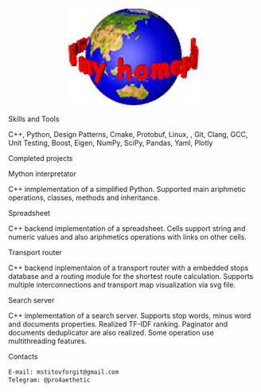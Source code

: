 <div align="center">
    <img src="assets/welcome.gif" style="margin: auto"/>
</div>

Skills and Tools

C++, Python, Design Patterns, Cmake, Protobuf, Linux, , Git, Clang, GCC, Unit Testing, Boost, Eigen, NumPy, SciPy, Pandas, Yaml, Plotly

Completed projects

Mython interpretator

C++ inmplementation of a simplified Python. Supported main ariphmetic operations, classes, methods and inheritance.

Spreadsheet

C++ backend implementation of a spreadsheet. Cells support string and numeric values and also ariphmetics operations with links on other cells.

Transport router

C++ backend inplementaion of a transport router with a embedded stops database and a routing module for the shortest route calculation. Supports multiple interconnections and transport map visualization via svg file.

Search server

C++ implementation of a search server. Supports stop words, minus word and documents properties. Realized TF-IDF ranking. Paginator and documents deduplicator are also realized. Some operation use multithreading features.

Contacts

    E-mail: mstitovforgit@gmail.com
    Telegram: @pro4aethetic
